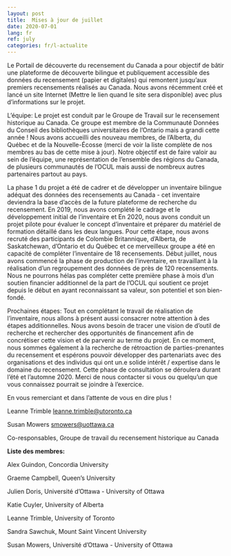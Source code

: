 ```yaml
---
layout: post
title:  Mises à jour de juillet
date: 2020-07-01
lang: fr
ref: july
categories: fr/l-actualite
---
```

Le Portail de découverte du recensement du Canada a pour objectif de bâtir une plateforme de découverte bilingue et publiquement accessible des données du recensement (papier et digitales) qui remontent jusqu’aux premiers recensements réalisés au Canada. Nous avons récemment créé et lancé un site Internet (Mettre le lien quand le site sera disponible) avec plus d’informations sur le projet.  

L’équipe: Le projet est conduit par le Groupe de Travail sur le recensement historique au Canada. Ce groupe est membre de la Communauté Données du Conseil des bibliothèques universitaires de l’Ontario mais a grandi cette année ! Nous avons accueilli des nouveau membres, de l’Alberta, du Québec et de la Nouvelle-Écosse (merci de voir la liste complète de nos membres au bas de cette mise à jour). Notre objectif est de faire valoir au sein de l’équipe, une représentation de l’ensemble des régions du Canada, de plusieurs communautés de l’OCUL mais aussi de nombreux autres partenaires partout au pays.  

La phase 1 du projet a été de cadrer et de développer un inventaire bilingue adéquat des données des recensements au Canada - cet inventaire deviendra la base d’accès de la future plateforme de recherche du recensement.
En 2019, nous avons complété le cadrage et le développement initial de l’inventaire et
En 2020, nous avons conduit un projet pilote pour évaluer le concept d’inventaire et préparer du matériel de formation détaillé dans les deux langues. Pour cette étape, nous avons recruté des participants de Colombie Britannique, d’Alberta, de Saskatchewan, d’Ontario et du Québec et ce merveilleux groupe a été en capacité de compléter l’inventaire de 18 recensements.
Début juillet, nous avons commencé la phase de production de l’inventaire, en travaillant à la réalisation d’un regroupement des données de près de 120 recensements. Nous ne pourrons hélas pas compléter cette première phase à mois d’un soutien financier additionnel de la part de l’OCUL qui soutient ce projet depuis le début en ayant reconnaissant sa valeur, son potentiel et son bien-fondé.

Prochaines étapes: Tout en complétant le travail de réalisation de l’inventaire, nous allons à présent aussi consacrer notre attention à des étapes additionnelles.
Nous avons besoin de tracer une vision de d’outil de recherche et rechercher des opportunités de financement afin de concrétiser cette vision et de parvenir au terme du projet. En ce moment, nous sommes également à la recherche de rétroaction de parties-prenantes du recensement et espérons pouvoir développer des partenariats avec des organisations et des individus qui ont un.e solide intérêt / expertise dans le domaine du recensement. Cette phase de consultation se déroulera durant l’été et l’automne 2020. Merci de nous contacter si vous ou quelqu’un que vous connaissez pourrait se joindre à l’exercice.

En vous remerciant et dans l’attente de vous en dire plus !

Leanne Trimble <leanne.trimble@utoronto.ca>

Susan Mowers <smowers@uottawa.ca>

Co-responsables, Groupe de travail du recensement historique au Canada

**Liste des membres:**

Alex Guindon, Concordia University

Graeme Campbell, Queen’s University

Julien Doris, Université d’Ottawa - University of Ottawa

Katie Cuyler, University of Alberta

Leanne Trimble, University of Toronto

Sandra Sawchuk, Mount Saint Vincent University

Susan Mowers, Université d’Ottawa - University of Ottawa
